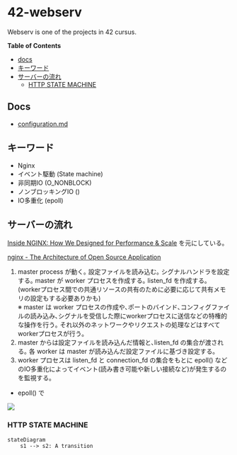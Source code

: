 # 42-webserv

Webserv is one of the projects in 42 cursus.

<!-- START doctoc generated TOC please keep comment here to allow auto update -->
<!-- DON'T EDIT THIS SECTION, INSTEAD RE-RUN doctoc TO UPDATE -->
**Table of Contents**

- [docs](#docs)
- [キーワード](#%E3%82%AD%E3%83%BC%E3%83%AF%E3%83%BC%E3%83%89)
- [サーバーの流れ](#%E3%82%B5%E3%83%BC%E3%83%90%E3%83%BC%E3%81%AE%E6%B5%81%E3%82%8C)
  - [HTTP STATE MACHINE](#http-state-machine)

<!-- END doctoc generated TOC please keep comment here to allow auto update -->

## Docs

- [configuration.md](docs/configuration.md)

## キーワード

- Nginx
- イベント駆動 (State machine)
- 非同期IO (O_NONBLOCK)
- ノンブロッキングIO ()
- IO多重化 (epoll)

## サーバーの流れ

[Inside NGINX: How We Designed for Performance & Scale](https://www.nginx.com/blog/inside-nginx-how-we-designed-for-performance-scale/) を元にしている｡

[nginx - The Architecture of Open Source Application](https://www.aosabook.org/en/nginx.html)

1. master process が動く｡ 設定ファイルを読み込む｡ シグナルハンドラを設定する｡ master が worker プロセスを作成する｡ listen_fd を作成する｡ (workerプロセス間での共通リソースの共有のために必要に応じて共有メモリの設定もする必要ありかも)
    <br>※ master は worker プロセスの作成や､ポートのバインド､コンフィグファイルの読み込み､シグナルを受信した際にworkerプロセスに送信などの特権的な操作を行う｡ それ以外のネットワークやリクエストの処理などはすべてworkerプロセスが行う｡
1. master からは設定ファイルを読み込んだ情報と､listen_fd の集合が渡される｡ 各 worker は master が読み込んだ設定ファイルに基づき設定する｡
1. worker プロセスは listen_fd と connection_fd の集合をもとに epoll() などのIO多重化によってイベント(読み書き可能や新しい接続など)が発生するのを監視する｡
  - epoll() で

![](https://www.nginx.com/wp-content/uploads/2015/06/infographic-Inside-NGINX_nonblocking.png)

### HTTP STATE MACHINE

```mermaid
stateDiagram
    s1 --> s2: A transition
```
